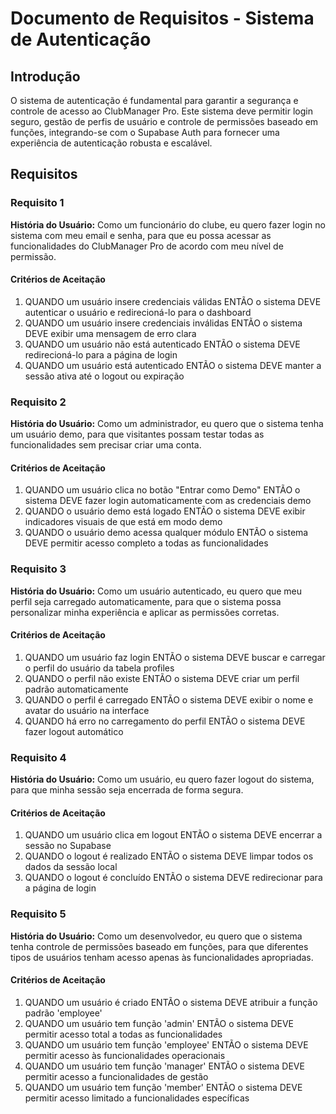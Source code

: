 # Documento de Requisitos - Sistema de Autenticação

## Introdução

O sistema de autenticação é fundamental para garantir a segurança e controle de acesso ao ClubManager Pro. Este sistema deve permitir login seguro, gestão de perfis de usuário e controle de permissões baseado em funções, integrando-se com o Supabase Auth para fornecer uma experiência de autenticação robusta e escalável.

## Requisitos

### Requisito 1

**História do Usuário:** Como um funcionário do clube, eu quero fazer login no sistema com meu email e senha, para que eu possa acessar as funcionalidades do ClubManager Pro de acordo com meu nível de permissão.

#### Critérios de Aceitação

1. QUANDO um usuário insere credenciais válidas ENTÃO o sistema DEVE autenticar o usuário e redirecioná-lo para o dashboard
2. QUANDO um usuário insere credenciais inválidas ENTÃO o sistema DEVE exibir uma mensagem de erro clara
3. QUANDO um usuário não está autenticado ENTÃO o sistema DEVE redirecioná-lo para a página de login
4. QUANDO um usuário está autenticado ENTÃO o sistema DEVE manter a sessão ativa até o logout ou expiração

### Requisito 2

**História do Usuário:** Como um administrador, eu quero que o sistema tenha um usuário demo, para que visitantes possam testar todas as funcionalidades sem precisar criar uma conta.

#### Critérios de Aceitação

1. QUANDO um usuário clica no botão "Entrar como Demo" ENTÃO o sistema DEVE fazer login automaticamente com as credenciais demo
2. QUANDO o usuário demo está logado ENTÃO o sistema DEVE exibir indicadores visuais de que está em modo demo
3. QUANDO o usuário demo acessa qualquer módulo ENTÃO o sistema DEVE permitir acesso completo a todas as funcionalidades

### Requisito 3

**História do Usuário:** Como um usuário autenticado, eu quero que meu perfil seja carregado automaticamente, para que o sistema possa personalizar minha experiência e aplicar as permissões corretas.

#### Critérios de Aceitação

1. QUANDO um usuário faz login ENTÃO o sistema DEVE buscar e carregar o perfil do usuário da tabela profiles
2. QUANDO o perfil não existe ENTÃO o sistema DEVE criar um perfil padrão automaticamente
3. QUANDO o perfil é carregado ENTÃO o sistema DEVE exibir o nome e avatar do usuário na interface
4. QUANDO há erro no carregamento do perfil ENTÃO o sistema DEVE fazer logout automático

### Requisito 4

**História do Usuário:** Como um usuário, eu quero fazer logout do sistema, para que minha sessão seja encerrada de forma segura.

#### Critérios de Aceitação

1. QUANDO um usuário clica em logout ENTÃO o sistema DEVE encerrar a sessão no Supabase
2. QUANDO o logout é realizado ENTÃO o sistema DEVE limpar todos os dados da sessão local
3. QUANDO o logout é concluído ENTÃO o sistema DEVE redirecionar para a página de login

### Requisito 5

**História do Usuário:** Como um desenvolvedor, eu quero que o sistema tenha controle de permissões baseado em funções, para que diferentes tipos de usuários tenham acesso apenas às funcionalidades apropriadas.

#### Critérios de Aceitação

1. QUANDO um usuário é criado ENTÃO o sistema DEVE atribuir a função padrão 'employee'
2. QUANDO um usuário tem função 'admin' ENTÃO o sistema DEVE permitir acesso total a todas as funcionalidades
3. QUANDO um usuário tem função 'employee' ENTÃO o sistema DEVE permitir acesso às funcionalidades operacionais
4. QUANDO um usuário tem função 'manager' ENTÃO o sistema DEVE permitir acesso a funcionalidades de gestão
5. QUANDO um usuário tem função 'member' ENTÃO o sistema DEVE permitir acesso limitado a funcionalidades específicas